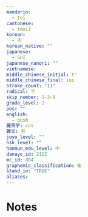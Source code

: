 ```yaml
---
mandarin:
  - tuī
cantonese:
  - teoi1
korean:
  - 추
korean_native: ""
japanese:
  - SUI
japanese_nanori: ""
vietnamese:
middle_chinese_initial: tʰ
middle_chinese_final: iuɪ
stroke_count: "11"
radical: 手
skip_number: 1-3-8
grade_level: 2
pos: ""
english:
  - push
羅馬字: cui
韓文: 취
joyo_level: ""
hsk_level: ""
hanmun_edu_level: 中
danayo_id: 2112
mc_id: 804
graphemic_classification: 隹
stand_in: "TRUE"
aliases:
---
```


# Notes
